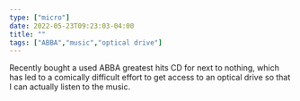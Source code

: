 ```yaml
---
type: ["micro"]
date: 2022-05-23T09:23:03-04:00
title: ""
tags: ["ABBA","music","optical drive"]
---
```

Recently bought a used ABBA greatest hits CD for next to nothing, which has led to a comically difficult effort to get access to an optical drive so that I can actually listen to the music.

